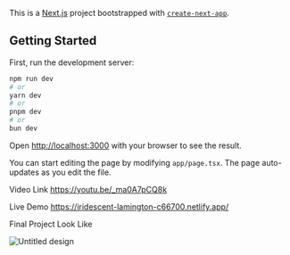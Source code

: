 This is a [Next.js](https://nextjs.org/) project bootstrapped with [`create-next-app`](https://github.com/vercel/next.js/tree/canary/packages/create-next-app).

## Getting Started

First, run the development server:

```bash
npm run dev
# or
yarn dev
# or
pnpm dev
# or
bun dev
```

Open [http://localhost:3000](http://localhost:3000) with your browser to see the result.

You can start editing the page by modifying `app/page.tsx`. The page auto-updates as you edit the file.

Video Link
https://youtu.be/_ma0A7pCQ8k

Live   Demo
https://iridescent-lamington-c66700.netlify.app/


Final Project Look Like

![Untitled design](https://github.com/LearnCodingwithFun/personal-portfolio/assets/124258692/e204066d-ba5e-40c3-9e20-cfa9502b282e)
